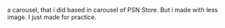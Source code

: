 a carousel, that i did based in carousel of PSN Store. But i made with less image. I just made for practice.
